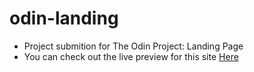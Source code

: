 # odin-landing

* Project submition for The Odin Project: Landing Page
* You can check out the live preview for this site [Here](https://jimkwy.github.io/odin-landing/)

